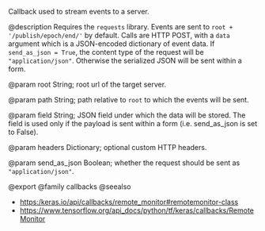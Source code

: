 Callback used to stream events to a server.

@description
Requires the `requests` library.
Events are sent to `root + '/publish/epoch/end/'` by default. Calls are
HTTP POST, with a `data` argument which is a
JSON-encoded dictionary of event data.
If `send_as_json = True`, the content type of the request will be
`"application/json"`.
Otherwise the serialized JSON will be sent within a form.

@param root
String; root url of the target server.

@param path
String; path relative to `root` to which the events will be sent.

@param field
String; JSON field under which the data will be stored.
The field is used only if the payload is sent within a form
(i.e. send_as_json is set to False).

@param headers
Dictionary; optional custom HTTP headers.

@param send_as_json
Boolean; whether the request should be
sent as `"application/json"`.

@export
@family callbacks
@seealso
+ <https:/keras.io/api/callbacks/remote_monitor#remotemonitor-class>
+ <https://www.tensorflow.org/api_docs/python/tf/keras/callbacks/RemoteMonitor>
